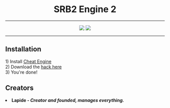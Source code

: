 <h1 align='center'>SRB2 Engine 2</h2>
  <hr>
  <p  align='center'>
  <a href="https://github.com/nonumbershere/SRB2-Engine-2/releases/latest/download/SRB2.Engine.V6.CT"><img src='https://img.shields.io/github/downloads/nonumbershere/SRB2-Engine-2/latest/total?color=blue&label=download%20srb2%20engine&logo=github&logoColor=white&style=for-the-badge'></img></a>  <a href="https://www.youtube.com/channel/UCL3XW3JfhRCZpeHJOFAV56Q?sub_confirmation=1"><img src='https://img.shields.io/youtube/channel/subscribers/UCL3XW3JfhRCZpeHJOFAV56Q?color=blue&label=youtube&logo=youtube&style=for-the-badge'></img></a>
  </p>
  <hr>
 <h2>Installation</h2>
 1) Install <a href='https://d3eit947wbxhoj.cloudfront.net/installer/78752676407857155/32805372'>Cheat Engine</a><br>
 2) Download the <a href="https://github.com/nonumbershere/SRB2-Engine-2/releases/latest/download/SRB2.Engine.V6.CT">hack here</a><br>
 3) You're done!
 <h2>Creators</h2>
 <li><b>Lapide<b> - <b><i>Creator and founded, manages everything.</i></b>
